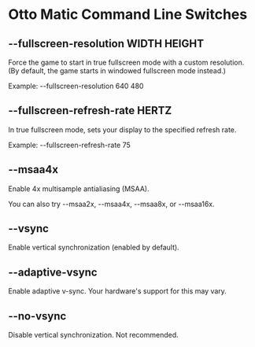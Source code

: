 # Otto Matic Command Line Switches

## --fullscreen-resolution WIDTH HEIGHT

Force the game to start in true fullscreen mode with a custom resolution. (By default, the game starts in windowed fullscreen mode instead.)

Example: --fullscreen-resolution 640 480

## --fullscreen-refresh-rate HERTZ

In true fullscreen mode, sets your display to the specified refresh rate.

Example: --fullscreen-refresh-rate 75

## --msaa4x

Enable 4x multisample antialiasing (MSAA).

You can also try --msaa2x, --msaa4x, --msaa8x, or --msaa16x.

## --vsync

Enable vertical synchronization (enabled by default).

## --adaptive-vsync

Enable adaptive v-sync. Your hardware's support for this may vary.

## --no-vsync

Disable vertical synchronization. Not recommended.
